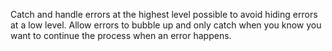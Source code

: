 Catch and handle errors at the highest level possible to avoid hiding errors at a low level. Allow errors to bubble up and only catch when you know you want to continue the process when an error happens.